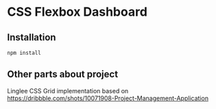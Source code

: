 # CSS Flexbox Dashboard

## Installation

```bash
npm install
```

## Other parts about project

Linglee CSS Grid implementation based on https://dribbble.com/shots/10071908-Project-Management-Application

<!--
### Social media preview

![Social media preview](https://raw.githubusercontent.com/ozcanzaferayan/langlearn-dashboard-css-grid/master/art/social/social.png)

### Screenshots

#### Desktop UI

![Screenshot](https://raw.githubusercontent.com/ozcanzaferayan/langlearn-dashboard-css-grid/master/art/screenshot/web.png)

#### Mobile UI

![Screenshot](https://raw.githubusercontent.com/ozcanzaferayan/langlearn-dashboard-css-grid/master/art/screenshot/mobile.png) -->
